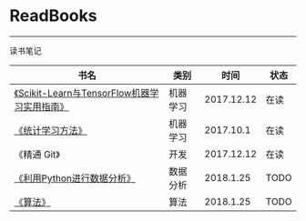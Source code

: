 # ReadBooks
----
读书笔记

| 书名 | 类别 | 时间 | 状态
--- | --- | --- | ---
| [《Scikit-Learn与TensorFlow机器学习实用指南》](https://github.com/ETCartman/ReadBooks/tree/master/handson-ml) | 机器学习 | 2017.12.12 | 在读
| [《统计学习方法》]() | 机器学习 |2017.10.1 | 在读
|《精通 Git》 | 开发 | 2017.12.12 | 在读
| [《利用Python进行数据分析》]() | 数据分析 | 2018.1.25 | TODO
| [《算法》]() | 算法 | 2018.1.25 | TODO



